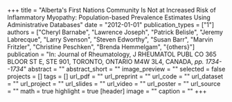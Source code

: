 +++
title = "Alberta's First Nations Community Is Not at Increased Risk of Inflammatory Myopathy: Population-based Prevalence Estimates Using Administrative Databases"
date = "2012-01-01"
publication_types = ["1"]
authors = ["Cheryl Barnabe", "Lawrence Joseph", "Patrick Belisle", "Jeremy Labrecque", "Larry Svenson", "Steven Edworthy", "Susan Barr", "Marvin Fritzler", "Christine Peschken", "Brenda Hemmelgam", "{others}"]
publication = "In: Journal of Rheumatology, J RHEUMATOL PUBL CO 365 BLOOR ST E, STE 901, TORONTO, ONTARIO M4W 3L4, CANADA, _pp. 1734--1734_"
abstract = ""
abstract_short = ""
image_preview = ""
selected = false
projects = []
tags = []
url_pdf = ""
url_preprint = ""
url_code = ""
url_dataset = ""
url_project = ""
url_slides = ""
url_video = ""
url_poster = ""
url_source = ""
math = true
highlight = true
[header]
image = ""
caption = ""
+++
